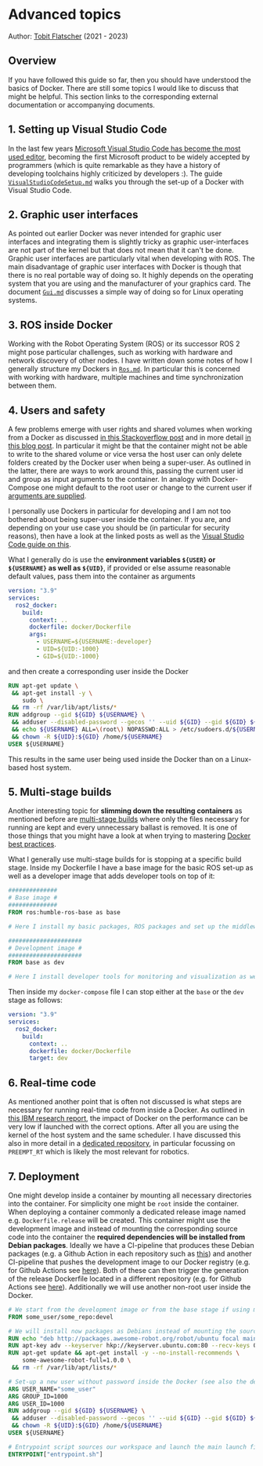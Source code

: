 # Advanced topics

Author: [Tobit Flatscher](https://github.com/2b-t) (2021 - 2023)



## Overview

If you have followed this guide so far, then you should have understood the basics of Docker. There are still some topics I would like to discuss that might be helpful. This section links to the corresponding external documentation or accompanying documents.

## 1. Setting up Visual Studio Code

In the last few years [Microsoft Visual Studio Code has become the most used editor](https://insights.stackoverflow.com/survey/2021), becoming the first Microsoft product to be widely accepted by programmers (which is quite remarkable as they have a history of developing toolchains highly criticized by developers :). The guide [`VisualStudioCodeSetup.md`](./VisualStudioCodeSetup.md) walks you through the set-up of a Docker with Visual Studio Code.

## 2. Graphic user interfaces

As pointed out earlier Docker was never intended for graphic user interfaces and integrating them is slightly tricky as graphic user-interfaces are not part of the kernel but that does not mean that it can't be done. Graphic user interfaces are particularly vital when developing with ROS. The main disadvantage of graphic user interfaces with Docker is though that there is no real portable way of doing so. It highly depends on the operating system that you are using and the manufacturer of your graphics card. The document [`Gui.md`](./Gui.md) discusses a simple way of doing so for Linux operating systems.

## 3. ROS inside Docker

Working with the Robot Operating System (ROS) or its successor ROS 2 might pose particular challenges, such as working with hardware and network discovery of other nodes. I have written down some notes of how I generally structure my Dockers in [`Ros.md`](./Ros.md). In particular this is concerned with working with hardware, multiple machines and time synchronization between them.

## 4. Users and safety

A few problems emerge with user rights and shared volumes when working from a Docker as discussed [in this Stackoverflow post](https://stackoverflow.com/questions/68155641/should-i-run-things-inside-a-docker-container-as-non-root-for-safety) and in more detail [in this blog post](https://jtreminio.com/blog/running-docker-containers-as-current-host-user/). In particular it might be that the container might not be able to write to the shared volume or vice versa the host user can only delete folders created by the Docker user when being a super-user. As outlined in the latter, there are ways to work around this, passing the current user id and group as input arguments to the container. In analogy with Docker-Compose one might default to the root user or change to the current user if [arguments are supplied](https://stackoverflow.com/questions/34322631/how-to-pass-arguments-within-docker-compose).

I personally use Dockers in particular for developing and I am not too bothered about being super-user inside the container. If you are, and depending on your use case you should be (in particular for security reasons), then have a look at the linked posts as well as the [Visual Studio Code guide on this](https://code.visualstudio.com/remote/advancedcontainers/add-nonroot-user).

What I generally do is use the **environment variables `${USER}` or `${USERNAME}` as well as `${UID}`**, if provided or else assume reasonable default values, pass them into the container as arguments

```yaml
version: "3.9"
services:
  ros2_docker:
    build:
      context: ..
      dockerfile: docker/Dockerfile
      args:
        - USERNAME=${USERNAME:-developer}
        - UID=${UID:-1000}
        - GID=${UID:-1000}
```

and then create a corresponding user inside the Docker

```dockerfile
RUN apt-get update \
 && apt-get install -y \
    sudo \
 && rm -rf /var/lib/apt/lists/*
RUN addgroup --gid ${GID} ${USERNAME} \
 && adduser --disabled-password --gecos '' --uid ${GID} --gid ${GID} ${USERNAME} \
 && echo ${USERNAME} ALL=\(root\) NOPASSWD:ALL > /etc/sudoers.d/${USERNAME} \
 && chown -R ${UID}:${GID} /home/${USERNAME}
USER ${USERNAME}
```

This results in the same user being used inside the Docker than on a Linux-based host system.

## 5. Multi-stage builds

Another interesting topic for **slimming down the resulting containers** as mentioned before are [multi-stage builds](https://docs.docker.com/build/building/multi-stage/) where only the files necessary for running are kept and every unnecessary ballast is removed. It is one of those things that you might have a look at when trying to mastering [Docker best practices](https://docs.docker.com/develop/develop-images/dockerfile_best-practices/).

What I generally use multi-stage builds for is stopping at a specific build stage. Inside my Dockerfile I have a base image for the basic ROS set-up as well as a developer image that adds developer tools on top of it:

```dockerfile
##############
# Base image #
##############
FROM ros:humble-ros-base as base

# Here I install my basic packages, ROS packages and set up the middleware

#####################
# Development image #
#####################
FROM base as dev

# Here I install developer tools for monitoring and visualization as well as create users
```

Then inside my `docker-compose` file I can stop either at the `base` or the `dev` stage as follows:

```yaml
version: "3.9"
services:
  ros2_docker:
    build:
      context: ..
      dockerfile: docker/Dockerfile
      target: dev
```

## 6. Real-time code

As mentioned another point that is often not discussed is what steps are necessary for running real-time code from inside a Docker. As outlined in [this IBM research report](https://domino.research.ibm.com/library/cyberdig.nsf/papers/0929052195DD819C85257D2300681E7B/$File/rc25482.pdf), the impact of Docker on the performance can be very low if launched with the correct options. After all you are using the kernel of the host system and the same scheduler. I have discussed this also in more detail in a [dedicated repository](https://github.com/2b-t/docker-realtime), in particular focussing on `PREEMPT_RT` which is likely the most relevant for robotics.

## 7. Deployment

One might develop inside a container by mounting all necessary directories into the container. For simplicity one might be `root` inside the container. When deploying a container commonly a dedicated release image named e.g. `Dockerfile.release` will be created. This container might use the development image and instead of mounting the corresponding source code into the container the **required dependencies will be installed from Debian packages**. Ideally we have a CI-pipeline that produces these Debian packages (e.g. a Github Action in each repository such as [this](https://github.com/arkane-systems/apt-repo-update)) and another CI-pipeline that pushes the development image to our Docker registry (e.g. for Github Actions see [here](https://docs.github.com/en/actions/publishing-packages/publishing-docker-images)). Both of these can then trigger the generation of the release Dockerfile located in a different repository (e.g. for Github Actions see [here](https://github.com/marketplace/actions/trigger-external-workflow)). Additionally we will use another non-root user inside the Docker.

```dockerfile
# We start from the development image or from the base stage if using multi-stage builds
FROM some_user/some_repo:devel

# We will install now packages as Debians instead of mounting the source code
RUN echo "deb http://packages.awesome-robot.org/robot/ubuntu focal main" > /etc/apt/sources.list.d/awesome-latest.list
RUN apt-key adv --keyserver hkp://keyserver.ubuntu.com:80 --recv-keys 00000000000000000000000000000000
RUN apt-get update && apt-get install -y --no-install-recommends \
    some-awesome-robot-full=1.0.0 \
 && rm -rf /var/lib/apt/lists/*

# Set-up a new user without password inside the Docker (see also the dedicated section above)
ARG USER_NAME="some_user"
ARG GROUP_ID=1000
ARG USER_ID=1000
RUN addgroup --gid ${GID} ${USERNAME} \
 && adduser --disabled-password --gecos '' --uid ${GID} --gid ${GID} ${USERNAME} \
 && chown -R ${UID}:${GID} /home/${USERNAME}
USER ${USERNAME}

# Entrypoint script sources our workspace and launch the main launch file
ENTRYPOINT["entrypoint.sh"]
```


